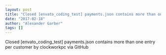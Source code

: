 ```yaml
---
layout: post
title: "Closed [envato_coding_test] payments.json contains more than one entry per customer"
date: "2017-02-18"
author: "Alexander Garber"
tags: []
---
```


Closed [envato_coding_test] payments.json contains more than one entry per customer by clockworkpc via GitHub